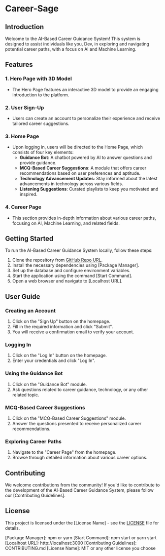# Career-Sage

## Introduction

Welcome to the AI-Based Career Guidance System! This system is designed to assist individuals like you, Dev, in exploring and navigating potential career paths, with a focus on AI and Machine Learning.

## Features

### 1. Hero Page with 3D Model
- The Hero Page features an interactive 3D model to provide an engaging introduction to the platform.

### 2. User Sign-Up
- Users can create an account to personalize their experience and receive tailored career suggestions.

### 3. Home Page
- Upon logging in, users will be directed to the Home Page, which consists of four key elements:
    - **Guidance Bot**: A chatbot powered by AI to answer questions and provide guidance.
    - **MCQ-Based Career Suggestions**: A module that offers career recommendations based on user preferences and aptitude.
    - **Technology Advancement Updates**: Stay informed about the latest advancements in technology across various fields.
    - **Listening Suggestions**: Curated playlists to keep you motivated and inspired.

### 4. Career Page
- This section provides in-depth information about various career paths, focusing on AI, Machine Learning, and related fields.

## Getting Started

To run the AI-Based Career Guidance System locally, follow these steps:

1. Clone the repository from [GitHub Repo URL].
2. Install the necessary dependencies using [Package Manager].
3. Set up the database and configure environment variables.
4. Start the application using the command [Start Command].
5. Open a web browser and navigate to [Localhost URL].

## User Guide

### Creating an Account
1. Click on the "Sign Up" button on the homepage.
2. Fill in the required information and click "Submit".
3. You will receive a confirmation email to verify your account.

### Logging In
1. Click on the "Log In" button on the homepage.
2. Enter your credentials and click "Log In".

### Using the Guidance Bot
1. Click on the "Guidance Bot" module.
2. Ask questions related to career guidance, technology, or any other related topic.

### MCQ-Based Career Suggestions
1. Click on the "MCQ-Based Career Suggestions" module.
2. Answer the questions presented to receive personalized career recommendations.

### Exploring Career Paths
1. Navigate to the "Career Page" from the homepage.
2. Browse through detailed information about various career options.

## Contributing

We welcome contributions from the community! If you'd like to contribute to the development of the AI-Based Career Guidance System, please follow our [Contributing Guidelines].

## License

This project is licensed under the [License Name] - see the [LICENSE](LICENSE) file for details.

[GitHub Repo URL]: https://github.com/your-repo-url
[Package Manager]: npm or yarn
[Start Command]: npm start or yarn start
[Localhost URL]: http://localhost:3000
[Contributing Guidelines]: CONTRIBUTING.md
[License Name]: MIT or any other license you choose

